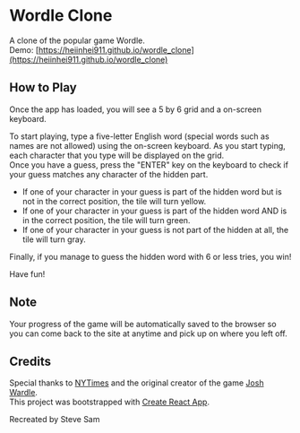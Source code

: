 # Wordle Clone

A clone of the popular game Wordle.\
Demo: [https://heiinhei911.github.io/wordle_clone](https://heiinhei911.github.io/wordle_clone)

## How to Play

Once the app has loaded, you will see a 5 by 6 grid and a on-screen keyboard.

To start playing, type a five-letter English word (special words such as names are not allowed) using the on-screen keyboard. As you start typing, each character that you type will be displayed on the grid.\
Once you have a guess, press the "ENTER" key on the keyboard to check if your guess matches any character of the hidden part.

- If one of your character in your guess is part of the hidden word but is not in the correct position, the tile will turn yellow.
- If one of your character in your guess is part of the hidden word AND is in the correct position, the tile will turn green.
- If one of your character in your guess is not part of the hidden at all, the tile will turn gray.

Finally, if you manage to guess the hidden word with 6 or less tries, you win!

Have fun!

## Note

Your progress of the game will be automatically saved to the browser so you can come back to the site at anytime and pick up on where you left off.

## Credits

Special thanks to [NYTimes](https://www.nytimes.com/games/wordle/index.html) and the original creator of the game [Josh Wardle](https://en.wikipedia.org/wiki/Josh_Wardle).\
This project was bootstrapped with [Create React App](https://github.com/facebook/create-react-app).

Recreated by Steve Sam
